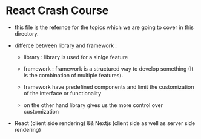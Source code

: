 # React Crash Course

- this file is the refernce for the topics which we are going to cover in this directory.

- differce between library and framework :
    - library : library is used for a sinlge feature
    - framework : framework is a structured way to develop something (It is the combination of multiple features).

    - framework have predefined components and limit the customization of the interface or functionality
    - on the other hand library gives us the more control over customization

- React (client side rendering) && Nextjs (client side as well as server side rendering) 
